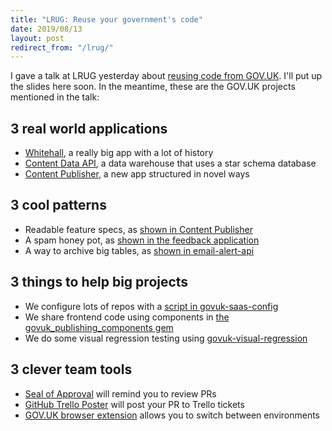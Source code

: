 ```yaml
---
title: "LRUG: Reuse your government's code"
date: 2019/08/13
layout: post
redirect_from: "/lrug/"
---
```


I gave a talk at LRUG yesterday about [reusing code from GOV.UK](https://skillsmatter.com/skillscasts/14335-reuse-your-government-s-code). I'll put up the slides here soon. In the meantime, these are the GOV.UK projects mentioned in the talk:

## 3 real world applications

- [Whitehall](https://github.com/alphagov/whitehall), a really big app with a lot of history
- [Content Data API](https://github.com/alphagov/content-data-api), a data warehouse that uses a star schema database
- [Content Publisher](https://github.com/alphagov/content-publisher), a new app structured in novel ways

## 3 cool patterns

- Readable feature specs, as [shown in Content Publisher](https://github.com/alphagov/content-publisher/tree/master/spec/features)
- A spam honey pot, as [shown in the feedback application](https://github.com/alphagov/feedback/search?q=giraffe&unscoped_q=giraffe)
- A way to archive big tables, as [shown in email-alert-api](https://github.com/alphagov/email-alert-api/pull/627/files)

## 3 things to help big projects

- We configure lots of repos with a [script in govuk-saas-config](https://github.com/alphagov/govuk-saas-config/tree/master/github)
- We share frontend code using components in [the govuk_publishing_components gem](https://github.com/alphagov/govuk_publishing_components)
- We do some visual regression testing using [govuk-visual-regression](https://github.com/alphagov/govuk-visual-regression)

## 3 clever team tools

- [Seal of Approval](https://github.com/binaryberry/seal) will remind you to review PRs
- [GitHub Trello Poster](https://github.com/emmabeynon/github-trello-poster) will post your PR to Trello tickets
- [GOV.UK browser extension](https://github.com/alphagov/govuk-browser-extension) allows you to switch between environments  
